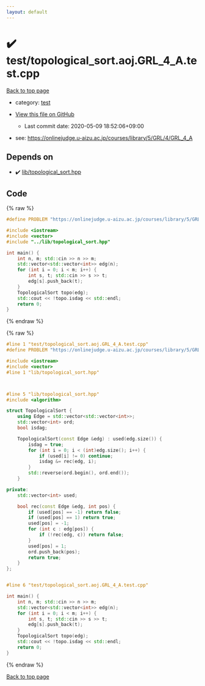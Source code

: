 ```yaml
---
layout: default
---
```


<!-- mathjax config similar to math.stackexchange -->
<script type="text/javascript" async
  src="https://cdnjs.cloudflare.com/ajax/libs/mathjax/2.7.5/MathJax.js?config=TeX-MML-AM_CHTML">
</script>
<script type="text/x-mathjax-config">
  MathJax.Hub.Config({
    TeX: { equationNumbers: { autoNumber: "AMS" }},
    tex2jax: {
      inlineMath: [ ['$','$'] ],
      processEscapes: true
    },
    "HTML-CSS": { matchFontHeight: false },
    displayAlign: "left",
    displayIndent: "2em"
  });
</script>

<script type="text/javascript" src="https://cdnjs.cloudflare.com/ajax/libs/jquery/3.4.1/jquery.min.js"></script>
<script src="https://cdn.jsdelivr.net/npm/jquery-balloon-js@1.1.2/jquery.balloon.min.js" integrity="sha256-ZEYs9VrgAeNuPvs15E39OsyOJaIkXEEt10fzxJ20+2I=" crossorigin="anonymous"></script>
<script type="text/javascript" src="../../assets/js/copy-button.js"></script>
<link rel="stylesheet" href="../../assets/css/copy-button.css" />


# :heavy_check_mark: test/topological_sort.aoj.GRL_4_A.test.cpp

<a href="../../index.html">Back to top page</a>

* category: <a href="../../index.html#098f6bcd4621d373cade4e832627b4f6">test</a>
* <a href="{{ site.github.repository_url }}/blob/master/test/topological_sort.aoj.GRL_4_A.test.cpp">View this file on GitHub</a>
    - Last commit date: 2020-05-09 18:52:06+09:00


* see: <a href="https://onlinejudge.u-aizu.ac.jp/courses/library/5/GRL/4/GRL_4_A">https://onlinejudge.u-aizu.ac.jp/courses/library/5/GRL/4/GRL_4_A</a>


## Depends on

* :heavy_check_mark: <a href="../../library/lib/topological_sort.hpp.html">lib/topological_sort.hpp</a>


## Code

<a id="unbundled"></a>
{% raw %}
```cpp
#define PROBLEM "https://onlinejudge.u-aizu.ac.jp/courses/library/5/GRL/4/GRL_4_A"

#include <iostream>
#include <vector>
#include "../lib/topological_sort.hpp"

int main() {
    int n, m; std::cin >> n >> m;
    std::vector<std::vector<int>> edg(n);
    for (int i = 0; i < m; i++) {
        int s, t; std::cin >> s >> t;
        edg[s].push_back(t);
    }
    TopologicalSort topo(edg);
    std::cout << !topo.isdag << std::endl;
    return 0;
}

```
{% endraw %}

<a id="bundled"></a>
{% raw %}
```cpp
#line 1 "test/topological_sort.aoj.GRL_4_A.test.cpp"
#define PROBLEM "https://onlinejudge.u-aizu.ac.jp/courses/library/5/GRL/4/GRL_4_A"

#include <iostream>
#include <vector>
#line 1 "lib/topological_sort.hpp"



#line 5 "lib/topological_sort.hpp"
#include <algorithm>

struct TopologicalSort {
    using Edge = std::vector<std::vector<int>>;
    std::vector<int> ord;
    bool isdag;

    TopologicalSort(const Edge &edg) : used(edg.size()) {
        isdag = true;
        for (int i = 0; i < (int)edg.size(); i++) {
            if (used[i] != 0) continue;
            isdag &= rec(edg, i);
        }
        std::reverse(ord.begin(), ord.end());
    }

private:
    std::vector<int> used;

    bool rec(const Edge &edg, int pos) {
        if (used[pos] == -1) return false;
        if (used[pos] == 1) return true;
        used[pos] = -1;
        for (int c : edg[pos]) {
            if (!rec(edg, c)) return false;
        }
        used[pos] = 1;
        ord.push_back(pos);
        return true;
    }
};


#line 6 "test/topological_sort.aoj.GRL_4_A.test.cpp"

int main() {
    int n, m; std::cin >> n >> m;
    std::vector<std::vector<int>> edg(n);
    for (int i = 0; i < m; i++) {
        int s, t; std::cin >> s >> t;
        edg[s].push_back(t);
    }
    TopologicalSort topo(edg);
    std::cout << !topo.isdag << std::endl;
    return 0;
}

```
{% endraw %}

<a href="../../index.html">Back to top page</a>


